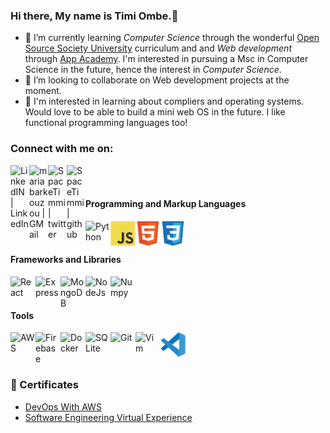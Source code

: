 ### Hi there, My name is Timi Ombe.👋

- 🌱 I’m currently learning _Computer Science_ through the wonderful [Open Source Society University](https://github.com/ossu/computer-science) curriculum and and _Web development_ through [App Academy](https://my.appacademy.io). I'm interested in pursuing a Msc in Computer Science in the future, hence the interest in _Computer Science_.
- 👯 I’m looking to collaborate on Web development projects at the moment.
- 🌱 I'm interested in learning about compliers and operating systems. Would love to be able to build a mini web OS in the future. I like functional programming languages too!

### Connect with me on: 

[<img align="left" alt="LinkedIN | LinkedIn" width="30px" src="https://camo.githubusercontent.com/c8a9c5b414cd812ad6a97a46c29af67239ddaeae08c41724ff7d945fb4c047e5/68747470733a2f2f6564656e742e6769746875622e696f2f537570657254696e7949636f6e732f696d616765732f7376672f6c696e6b6564696e2e737667" />][linkedin]
<a href="mailto:timmyombe@gmail.com"><img align="left" alt="mariabarkouzou | GMail" width="30px" src="https://camo.githubusercontent.com/4a3dd8d10a27c272fd04b2ce8ed1a130606f95ea6a76b5e19ce8b642faa18c27/68747470733a2f2f6564656e742e6769746875622e696f2f537570657254696e7949636f6e732f696d616765732f7376672f676d61696c2e737667" />
[<img align="left" alt="SpaceTimmi | twitter" width="30px"
src="https://www.vectorlogo.zone/logos/twitter/twitter-tile.svg" />][twitter]
[<img align="left" alt="SpaceTimmi | github" width="30px"
src="https://www.vectorlogo.zone/logos/github/github-icon.svg" />][github]
 <br/>
 <br/>  
#### Programming and Markup Languages
[<img align="left" alt="Python" width="40px" src="https://www.vectorlogo.zone/logos/python/python-icon.svg"/>][github]
[<img align="left" alt="JavaScript" width="40px" src="https://github.com/devicons/devicon/blob/master/icons/javascript/javascript-original.svg"/>][github]
[<img align="left" alt="HTML5" width="40px" src="https://raw.githubusercontent.com/devicons/devicon/master/icons/html5/html5-original.svg"/>][github]
[<img align="left" alt="CSS" width="40px" src="https://raw.githubusercontent.com/devicons/devicon/master/icons/css3/css3-original.svg"/>][github]
<br/>
<br/>
#### Frameworks and Libraries
[<img align='left' alt="React" width="40px" src="https://www.vectorlogo.zone/logos/reactjs/reactjs-icon.svg"/>][github]
[<img align="left" alt="Express" width="40px" src="https://www.vectorlogo.zone/logos/expressjs/expressjs-ar21.svg"/>][github]
[<img align="left" alt="MongoDB" width="40px" src="https://www.vectorlogo.zone/logos/mongodb/mongodb-ar21.svg"/>][github]
[<img align="left" alt="NodeJs" width="40px" src="https://www.vectorlogo.zone/logos/nodejs/nodejs-horizontal.svg"/>][github]
[<img align="left" alt="Numpy" width="40px" src="https://www.vectorlogo.zone/logos/numpy/numpy-icon.svg"/>][github]
<br/>
<br/>
#### Tools
[<img align="left" alt="AWS" width="40px"  src="https://www.vectorlogo.zone/logos/amazon_aws/amazon_aws-icon.svg"/>][github]
[<img align="left" alt="Firebase" width="40px" src="https://www.vectorlogo.zone/logos/firebase/firebase-ar21.svg"/>][github]
[<img align="left" alt="Docker" width="40px" src="https://www.vectorlogo.zone/logos/docker/docker-icon.svg"/>][github]
[<img align="left" alt="SQLite" width="40px" src="https://www.vectorlogo.zone/logos/sqlite/sqlite-icon.svg"/>][github]
[<img align="left" alt="Git" width="40px" src="https://www.vectorlogo.zone/logos/git-scm/git-scm-icon.svg"/>][github]
[<img align="left" alt="Vim" width="40px" src="https://www.vectorlogo.zone/logos/vim/vim-icon.svg"/>][github]
[<img align="left" alt="VS Code" src="https://raw.githubusercontent.com/devicons/devicon/2ae2a900d2f041da66e950e4d48052658d850630/icons/vscode/vscode-original.svg" width="40px"/>][github]
<br/>  
<br/>
 ### 📜 Certificates
- [DevOps With AWS](https://www.coursera.org/account/accomplishments/specialization/certificate/KGBS3T24MU7R)
- [Software Engineering Virtual Experience](https://forage-uploads-prod.s3.amazonaws.com/completion-certificates/J.P.%20Morgan/R5iK7HMxJGBgaSbvk_J.P.%20Morgan_ZasDhfRLTK4bpmbC9_1654976966382_completion_certificate.pdf)  
  
[linkedin]: https://www.linkedin.com/in/timi-ombe-6174b8232/
[github]: https://github.com/SpaceTimmi
[twitter]: https://twitter.com/SpaceTimmi

<!--
**SpaceTimmi/SpaceTimmi** is a ✨ _special_ ✨ repository because its `README.md` (this file) appears on your GitHub profile.

Here are some ideas to get you started:


- 🤔 I’m looking for help with ...
- 💬 Ask me about ...
- 📫 How to reach me: ...
- 😄 Pronouns: ...
- ⚡ Fun fact: ...
-->
